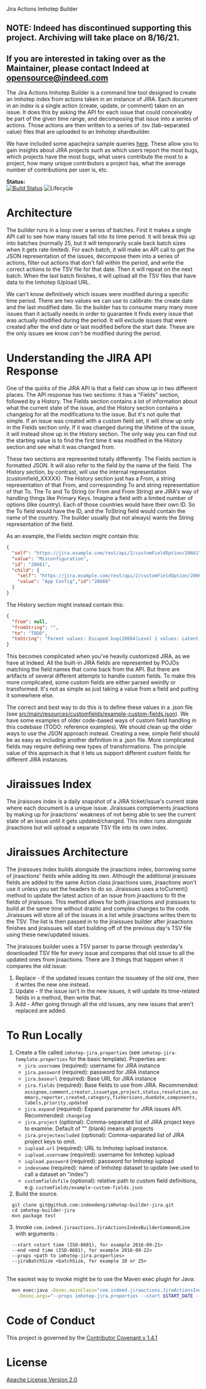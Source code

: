 Jira Actions Imhotep Builder

## NOTE: Indeed has discontinued supporting this project. Archiving will take place on 8/16/21.
## If you are interested in taking over as the Maintainer, please contact Indeed at opensource@indeed.com

The Jira Actions Imhotep Builder is a command line tool designed to create an Imhotep index from actions taken in an instance of JIRA.
Each document in an index is a single action (create, update, or comment) taken on an issue. It does this by asking the API for each issue
that could conceivably be part of the given time range, and decomposing that issue into a series of actions. Those actions are then written
to a series of .tsv (tab-separated value) files that are uploaded to an Imhotep shardbuilder.

We have included some apachejira sample queries [here](http://opensource.indeedeng.io/imhotep/docs/sample-data/). These allow you to
gain insights about JIRA projects such as which users report the most bugs, which projects have the most bugs, what users contribute the most to a project,
how many unique contributors a project has, what the average number of contributions per user is, etc.

**Status:**
<br>[![Build Status](https://travis-ci.org/indeedeng/imhotep-builder-jira.svg?branch=master)](https://travis-ci.org/indeedeng/imhotep-builder-jira)
![Lifecycle](https://img.shields.io/osslifecycle/indeedeng/imhotep-builder-jira.svg)

# Architecture
The builder runs in a loop over a series of batches. First it makes a single API call to see how many issues fall into its time
period. It will break this up into batches (normally 25, but it will temporarily scale back batch sizes when it gets rate limited). For each
batch, it will make an API call to get the JSON representation of the issues, decompose them into a series of actions, filter out actions
that don't fall within the period, and write the correct actions to the TSV file for that date. Then it will repeat on the next batch. When
the last batch finishes, it will upload all the TSV files that have data to the Imhotep IUpload URL.

We can't know definitively which issues were modified during a specific time period. There are two values we can use to calibrate: the
create date and the last modified date. So the builder has to consume many many more issues than it actually needs in order to guarantee it
finds every issue that was actually modified during the period. It will exclude issues that were created after the end date or last modified
before the start date. These are the only issues we know *can't* be modified during the period.

# Understanding the JIRA API Response
One of the quirks of the JIRA API is that a field can show up in two different places. The API response has two sections: it has a "Fields"
section, followed by a History. The Fields section contains a lot of information about what the current state of the issue, and the History
section contains a changelog for all the modifications to the issue. But it's not quite that simple. If an issue was created with a custom
field set, it will show up only in the Fields section only. If it was changed during the lifetime of the issue, it will instead show up in
the History section. The only way you can find out the starting value is to find the first time it was modified in the History section and
see what it was changed from.

These two sections are represented totally differently. The Fields section is formatted JSON. It will also refer to the field by the name
of the field. The History section, by contrast, will use the internal representation (customfield_XXXXX). The History section just has a From,
a string representation of that From, and corresponding To and string representation of that To. The To and To String (or From and From String)
are JIRA's way of handling things like Primary Keys. Imagine a field with a limited number of options (like country). Each of those countries
would have their own ID. So the To field would have the ID, and the ToString field would contain the name of the country. The builder usually (but not always) wants the String representation of the field.

As an example, the Fields section might contain this:
```json
{
  "self": "https://jira.example.com/rest/api/2/customFieldOption/20661",
  "value": "Misconfiguration",
  "id": "20661",
  "child": {
    "self": "https://jira.example.com/rest/api/2/customFieldOption/20669",
    "value": "App Config","id":"20669"
  }
}
```
The History section might instead contain this:
```json
{
  "from": null,
  "fromString": "",
  "to": "TODO",
  "toString": "Parent values: Escaped bug(20664)Level 1 values: Latent Code Issue(20681)"
}
```

This becomes complicated when you've heavily customized JIRA, as we have at Indeed. All the built-in JIRA fields are
represented by POJOs matching the field names that come back from the API. But there are artifacts of several
different attempts to handle custom fields. To make this more complicated, some custom fields are either parsed weirdly or transformed. It's
not as simple as just taking a value from a field and putting it somewhere else.

The correct and best way to do this is to define these values in a .json file (see [src/main/resources/customfields/example-custom-fields.json](https://github.com/indeedeng/imhotep-builder-jira/blob/master/src/main/resources/customfields/example-custom-fields.json)).
We have some examples of older code-based ways of custom field handling in this codebase (TODO: reference examples). We should clean
up the older ways to use the JSON approach instead. Creating a new, simple field should be as easy as including another definition in a .json file.
More complicated fields may require defining new types of transformations. The principle value of this approach is that it lets us support
different custom fields for different JIRA instances.

# Jiraissues Index
The jiraissues index is a daily snapshot of a JIRA ticket/issue's current state where each document is a unique issue.
Jiraissues complements jiraactions by making up for jiraactions' weakness of not being able to see the current state of an issue until it gets updated/changed.
This index runs alongside jiraactions but will upload a separate TSV file into its own index.

# Jiraissues Architecture
The jiraissues index builds alongside the jiraactions index, borrowing some of jiraactions' fields while adding its own. Although the additional jiraissues fields are added to the same Action class jiraactions uses, jiraactions won't use it unless you set the headers to do so. Jiraissues uses a toCurrent() method to update the latest action of an issue from jiraactions to fit the fields of jiraissues.
This method allows for both jiraactions and jiraissues to build at the same time without drastic and complex changes to the code.
Jiraissues will store all of the issues in a list while jiraactions writes them to the TSV. The list is then passed in to the jiraissues builder after jiraactions finishes and jiraissues will start building off of the previous day's TSV file using these new/updated issues.

The jiraissues builder uses a TSV parser to parse through yesterday's downloaded TSV file for every issue and compares that old issue to all the updated ones from jiraactions.
There are 3 things that happen when it compares the old issue:
1. Replace - If the updated issues contain the issuekey of the old one, then it writes the new one instead.
2. Update - If the issue isn't in the new issues, it will update its time-related fields in a method, then write that.
3. Add - After going through all the old issues, any new issues that aren't replaced are added.

# To Run Locally
1. Create a file called `imhotep-jira.properties` (see `imhotep-jira-template.properties` for the basic template). Properties are:
    * `jira.username` (required): username for JIRA instance
    * `jira.password` (required): password for JIRA instance
    * `jira.baseurl` (required): Base URL for JIRA instance
    * `jira.fields` (required): Base fields to use from JIRA. Recommended: `assignee,comment,creator,issuetype,project,status,resolution,summary,reporter,created,category,fixVersions,duedate,components,labels,priority,updated`
    * `jira.expand` (required): Expand parameter for JIRA issues API. Recommended: `changelog`
    * `jira.project` (optional): Comma-separated list of JIRA project keys to examine. Default of "" (blank) means all projects
    * `jira.projectexcluded` (optional): Comma-separated list of JIRA project keys to omit.
    * `iupload.url` (required): URL to Imhotep iupload instance.
    * `iupload.username` (required): username for Imhotep iupload
    * `iupload.password` (required): password for Imhotep iupload
    * `indexname` (required): name of Imhotep dataset to update (we used to call a dataset an "index")
    * `customfieldsfile` (optional): relative path to custom field definitions, e.g. `customfields/example-custom-fields.json`
2. Build the source.
  ```
    git clone git@github.com:indeedeng/imhotep-builder-jira.git
    cd imhotep-builder-jira
    mvn package test
  ```
3. Invoke `com.indeed.jiraactions.JiraActionsIndexBuilderCommandLine` with arguments :
  ```
    --start <start time (ISO-8601), for example 2016-09-21>
    --end <end time (ISO-8601), for example 2016-09-22>
    --props <path to imhotep-jira.properties>
    --jiraBatchSize <batchSize, for example 10 or 25>
  ```
  <br>The easiest way to invoke might be to use the Maven exec plugin for Java:
  ```bash
    mvn exec:java -Dexec.mainClass="com.indeed.jiraactions.JiraActionsIndexBuilderCommandLine" \
      -Dexec.args="--props imhotep-jira.properties --start $START_DATE --end $END_DATE --jiraBatchSize=25"
  ```

# Code of Conduct
This project is governed by the [Contributor Covenant v 1.4.1](CODE_OF_CONDUCT.md)

# License
[Apache License Version 2.0](LICENSE)
